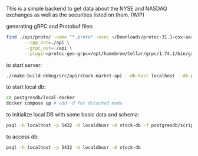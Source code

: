 This is a simple backend to get data about the NYSE and NASDAQ exchanges as well as the securities listed on them. (WIP)

generating gRPC and Protobuf files:
```bash
find ./api/proto/ -name "*.proto" -exec ~/Downloads/protoc-31.1-osx-aarch_64/bin/protoc --proto_path=./api/proto \
       --cpp_out=./api \
       --grpc_out=./api \
       --plugin=protoc-gen-grpc=/opt/homebrew/Cellar/grpc/1.74.1/bin/grpc_cpp_plugin {} +
```

to start server:
```bash
./cmake-build-debug/src/api/stock-market-api --db-host localhost --db-port 5432 --db-name stock-db --db-user localdbusr --db-pwd localdbpwd
```

to start local db:
```bash
cd postgresdb/local-docker
docker compose up # add -d for detached mode 
```

to initialize local DB with some basic data and schema:
```bash 
psql -h localhost -p 5432 -U localdbusr -d stock-db -f postgresdb/scripts/sql/init.sql
```

to access db:
```bash 
psql -h localhost -p 5432 -U localdbusr -d stock-db
```